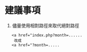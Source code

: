 # 建議事項

1. 儘量使用相對路徑來取代絕對路徑
```
   <a href="index.php?month=......
    改成
   <a href="?month=.....
```
